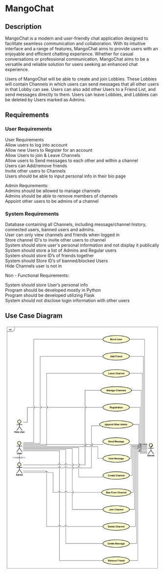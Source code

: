 # MangoChat

## Description
MangoChat is a modern and user-friendly chat application designed to facilitate seamless communication and collaboration. With its intuitive interface and a range of features, MangoChat aims to provide users with an enjoyable and efficient chatting experience. Whether for casual conversations or professional communication, MangoChat aims to be a versatile and reliable solution for users seeking an enhanced chat experience.

Users of MangoChat will be able to create and join Lobbies. These Lobbies will contain Channels in which users can send messages that all other users in that Lobby can see. Users can also add other Users to a Friend List, and send messages directly to them. Users can leave Lobbies, and Lobbies can be deleted by Users marked as Admins.

## Requirements


### User Requirements 
User Requirements   
Allow users to log into account  
Allow new Users to Register for an account  
Allow Users to join & Leave Channels  
Allow users to Send messages to each other and within a channel  
Users can Add/remove friends     
Invite other users to Channels  
Users should be able to input personal info in their bio page  

Admin Requirements:  
Admins should be allowed to manage channels  
Admins should be able to remove members of channels  
Appoint other users to be admins of a channel  



### System Requirements 

Database containing all Channels, including message/channel history, connected users, banned users and admins.  
User can only view channels and friends when logged in  
Store channel ID's to invite other users to channel  
System should store user's personal information and not display it publically  
System should store a list of Admins and Regular users     
System should store ID’s of friends together  
System should Store ID’s of banned/blocked Users   
Hide Channels user is not in  

Non - Functional Requirements:

System should store User’s personal info  
Program should be developed mostly in Python   
Program should be developed utilizing Flask  
System should not disclose login information with other users  



## Use Case Diagram
![Mango Chat Class Diagram](Requirements/MangoUseCase.png)
